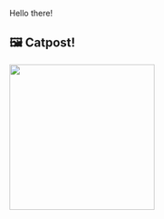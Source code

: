 Hello there!



## 🖼️ Catpost!

<sub>
    <img src="https://cdn2.thecatapi.com/images/e09.jpg" height="256">
</sub>

